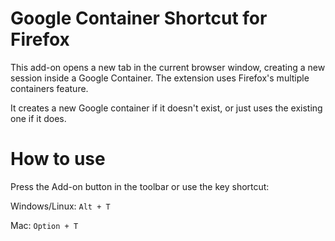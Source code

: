 # Google Container Shortcut for Firefox

This add-on opens a new tab in the current browser window, creating a new session inside a Google Container. The extension uses Firefox's multiple containers feature.

It creates a new Google container if it doesn't exist, or just uses the existing one if it does.

# How to use

Press the Add-on button in the toolbar or use the key shortcut:

Windows/Linux: `Alt + T`

Mac: `Option + T`
